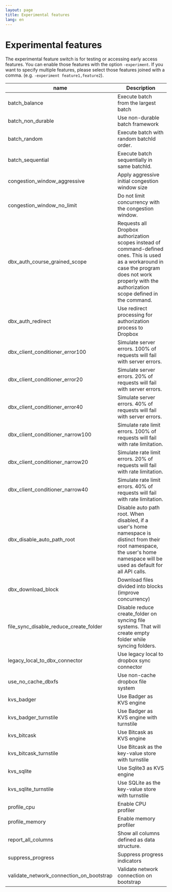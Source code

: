 ```yaml
---
layout: page
title: Experimental features
lang: en
---
```


# Experimental features

The experimental feature switch is for testing or accessing early access features. You can enable those features with the option `-experiment`. If you want to specify multiple features, please select those features joined with a comma. (e.g. `-experiment feature1,feature2`).

| name                                     | Description                                                                                                                                                                                             |
|------------------------------------------|---------------------------------------------------------------------------------------------------------------------------------------------------------------------------------------------------------|
| batch_balance                            | Execute batch from the largest batch                                                                                                                                                                    |
| batch_non_durable                        | Use non-durable batch framework                                                                                                                                                                         |
| batch_random                             | Execute batch with random batchId order.                                                                                                                                                                |
| batch_sequential                         | Execute batch sequentially in same batchId.                                                                                                                                                             |
| congestion_window_aggressive             | Apply aggressive initial congestion window size                                                                                                                                                         |
| congestion_window_no_limit               | Do not limit concurrency with the congestion window.                                                                                                                                                    |
| dbx_auth_course_grained_scope            | Requests all Dropbox authorization scopes instead of command-defined ones. This is used as a workaround in case the program does not work properly with the authorization scope defined in the command. |
| dbx_auth_redirect                        | Use redirect processing for authorization process to Dropbox                                                                                                                                            |
| dbx_client_conditioner_error100          | Simulate server errors. 100% of requests will fail with server errors.                                                                                                                                  |
| dbx_client_conditioner_error20           | Simulate server errors. 20% of requests will fail with server errors.                                                                                                                                   |
| dbx_client_conditioner_error40           | Simulate server errors. 40% of requests will fail with server errors.                                                                                                                                   |
| dbx_client_conditioner_narrow100         | Simulate rate limit errors. 100% of requests will fail with rate limitation.                                                                                                                            |
| dbx_client_conditioner_narrow20          | Simulate rate limit errors. 20% of requests will fail with rate limitation.                                                                                                                             |
| dbx_client_conditioner_narrow40          | Simulate rate limit errors. 40% of requests will fail with rate limitation.                                                                                                                             |
| dbx_disable_auto_path_root               | Disable auto path root. When disabled, if a user's home namespace is distinct from their root namespace, the user's home namespace will be used as default for all API calls.                           |
| dbx_download_block                       | Download files divided into blocks (improve concurrency)                                                                                                                                                |
| file_sync_disable_reduce_create_folder   | Disable reduce create_folder on syncing file systems. That will create empty folder while syncing folders.                                                                                              |
| legacy_local_to_dbx_connector            | Use legacy local to dropbox sync connector                                                                                                                                                              |
| use_no_cache_dbxfs                       | Use non-cache dropbox file system                                                                                                                                                                       |
| kvs_badger                               | Use Badger as KVS engine                                                                                                                                                                                |
| kvs_badger_turnstile                     | Use Badger as KVS engine with turnstile                                                                                                                                                                 |
| kvs_bitcask                              | Use Bitcask as KVS engine                                                                                                                                                                               |
| kvs_bitcask_turnstile                    | Use Bitcask as the key-value store with turnstile                                                                                                                                                       |
| kvs_sqlite                               | Use Sqlite3 as KVS engine                                                                                                                                                                               |
| kvs_sqlite_turnstile                     | Use SQLite as the key-value store with turnstile                                                                                                                                                        |
| profile_cpu                              | Enable CPU profiler                                                                                                                                                                                     |
| profile_memory                           | Enable memory profiler                                                                                                                                                                                  |
| report_all_columns                       | Show all columns defined as data structure.                                                                                                                                                             |
| suppress_progress                        | Suppress progress indicators                                                                                                                                                                            |
| validate_network_connection_on_bootstrap | Validate network connection on bootstrap                                                                                                                                                                |


